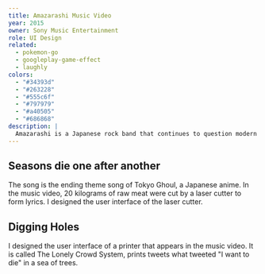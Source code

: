 ```yaml
---
title: Amazarashi Music Video
year: 2015
owner: Sony Music Entertainment
role: UI Design
related:
  - pokemon-go
  - googleplay-game-effect
  - laughly
colors:
  - "#34393d"
  - "#263228"
  - "#555c6f"
  - "#797979"
  - "#a40505"
  - "#686868"
description: |
  Amazarashi is a Japanese rock band that continues to question modern society through its songs. I designed a user interface for their music video during my period at SIX, creative agency in Tokyo, Japan.
---
```


## Seasons die one after another

The song is the ending theme song of Tokyo Ghoul, a Japanese anime. In the music video, 20 kilograms of raw meat were cut by a laser cutter to form lyrics. I designed the user interface of the laser cutter.

<work-media name="seasons_die_one_after_another_1.jpg" alt="Seasons die one after another1" />
<work-media name="seasons_die_one_after_another_2.jpg" alt="Seasons die one after another2" />
<work-media name="seasons_die_one_after_another_3.jpg" alt="UI design for the laser cutter in the music video" />

<work-media name="https://www.youtube.com/watch?v=Upvuj6GhAa4" />

## Digging Holes

I designed the user interface of a printer that appears in the music video. It is called The Lonely Crowd System, prints tweets what tweeted "I want to die" in a sea of trees.

<work-media name="digging_holes_1.jpg" alt="Digging Holes1" />
<work-media name="digging_holes_2.jpg" alt="Digging Holes2" />
<work-media name="digging_holes_3.jpg" alt="Digging Holes3" />
<work-media name="digging_holes_4.jpg" alt="Digging Holes4" />

<work-media name="https://www.youtube.com/watch?v=B2HsdgVQ-cc" />
